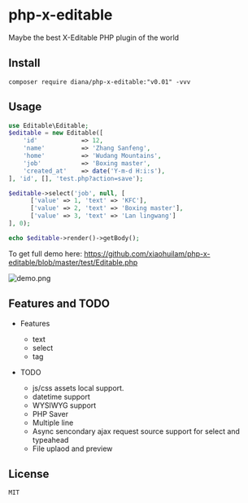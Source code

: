 # php-x-editable

Maybe the best X-Editable PHP plugin of the world

## Install

```
composer require diana/php-x-editable:"v0.01" -vvv
```


## Usage

```php
use Editable\Editable;
$editable = new Editable([
    'id'            => 12,
    'name'          => 'Zhang Sanfeng',
    'home'          => 'Wudang Mountains',
    'job'           => 'Boxing master',
    'created_at'    => date('Y-m-d H:i:s'),
], 'id', [], 'test.php?action=save');

$editable->select('job', null, [
      ['value' => 1, 'text' => 'KFC'],
      ['value' => 2, 'text' => 'Boxing master'],
      ['value' => 3, 'text' => 'Lan lingwang']
], 0);

echo $editable->render()->getBody();
```

To get full demo here: https://github.com/xiaohuilam/php-x-editable/blob/master/test/Editable.php

![demo.png](https://i.loli.net/2017/11/08/5a02eda96db8b.png)


## Features and TODO

 - Features
     - text 
     - select 
     - tag

 - TODO
     - js/css assets local support.
     - datetime support
     - WYSIWYG support
     - PHP Saver
     - Multiple line
     - Async sencondary ajax request source support for select and typeahead
     - File uplaod and preview


## License

```
MIT
```

